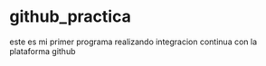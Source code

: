 github_practica
===============
este es mi primer programa realizando integracion continua con la plataforma github
